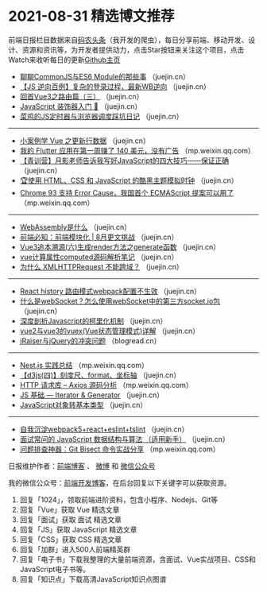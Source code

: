 # 2021-08-31 精选博文推荐

前端日报栏目数据来自[码农头条](https://toutiao.qdkfweb.cn/)（我开发的爬虫），每日分享前端、移动开发、设计、资源和资讯等，为开发者提供动力，点击Star按钮来关注这个项目，点击Watch来收听每日的更新[Github主页](https://github.com/kujian/frontendDaily)
* [聊聊CommonJS与ES6 Module的那些事](https://juejin.cn/post/7002123000216567844) （juejin.cn）
* [【JS 逆向百例】复杂的登录过程，最新WB逆向](https://juejin.cn/post/7002117652667695135) （juejin.cn）
* [回首Vue3之路由篇（三）](https://juejin.cn/post/7002128252173025311) （juejin.cn）
* [JavaScript 装饰器入门 📝](https://juejin.cn/post/7002100612380753934) （juejin.cn）
* [菜鸡的JS定时器与浏览器调度踩坑日记](https://juejin.cn/post/7002126210905931789) （juejin.cn）

***
* [小案例学 Vue 之更新行数据](https://juejin.cn/post/7002156832152092702) （juejin.cn）
* [我的 Flutter 应用在第一周赚了 140 美元，没有广告](https://mp.weixin.qq.com/s?__biz=MzI0MDIwNTQ1Mg==&mid=2676497614&idx=1&sn=221622a6d9b168f7e8399d692192cbee&chksm=f362d72dc4155e3bae605fa04c637b7335910653ea4281149abca0a408ee59b2b63531b25ac8&mpshare=1&scene=23&srcid=08293I10cMChFK1QXtnQ3Iar&sharer_sharetime=1630173283208&sharer_shareid=a1cefbdd3e6712df8aaf4240a0d50b87) （mp.weixin.qq.com）
* [【青训营】月影老师告诉我写好JavaScript的四大技巧——保证正确](https://juejin.cn/post/7002122662168395812) （juejin.cn）
* [🏆使用 HTML、CSS 和 JavaScript 的酷黑主题模拟时钟](https://juejin.cn/post/7002119038646091790) （juejin.cn）
* [Chrome 93 支持 Error Cause，我国首个 ECMAScript 提案可以用了](https://mp.weixin.qq.com/s/VjWNu7QKPlOZv1X-En0SEQ) （mp.weixin.qq.com）

***
* [WebAssembly是什么](https://juejin.cn/post/7002151996698411015) （juejin.cn）
* [前端必知：前端模块化 | 8月更文挑战](https://juejin.cn/post/7002117742190919694) （juejin.cn）
* [Vue3追本溯源(六)生成render方法之generate函数](https://juejin.cn/post/7002150806765961229) （juejin.cn）
* [vue计算属性computed源码解析笔记](https://juejin.cn/post/7002141247171690532) （juejin.cn）
* [为什么 XMLHTTPRequest 不能跨域？](https://juejin.cn/post/7002114350844477454) （juejin.cn）

***
* [React history 路由模式webpack配置不生效](https://juejin.cn/post/7002135932208381966) （juejin.cn）
* [什么是webSocket？怎么使用webSocket中的第三方socket.io包](https://juejin.cn/post/7002107561801416740) （juejin.cn）
* [深度剖析Javascript的柯里化机制](https://juejin.cn/post/7002129153298268167) （juejin.cn）
* [vue2与vue3的vuex(Vue状态管理模式)详解](https://juejin.cn/post/7002106873356746782) （juejin.cn）
* [jRaiser与jQuery的冲突问题](https://blogread.cn/it/article/1959?f=hot1) （blogread.cn）

***
* [Nest.js 实践总结](https://mp.weixin.qq.com/s?__biz=MzI1ODE4NzE1Nw==&mid=2247490504&idx=1&sn=f7dd2a1f6c2472e4a0d0b60c884888f9) （mp.weixin.qq.com）
* [【d3js(四)】刻度尺、format、坐标轴](https://juejin.cn/post/7002098410949967880) （juejin.cn）
* [HTTP 请求库 &#8211; Axios 源码分析](https://mp.weixin.qq.com/s?__biz=Mzg2ODQ1OTExOA==&mid=2247493126&idx=1&sn=eded2c597f9e22b9b4558ee58e941eee) （mp.weixin.qq.com）
* [JS 基础 &#8212; Iterator &amp; Generator](https://juejin.cn/post/7002124641867137054) （juejin.cn）
* [JavaScript对象转基本类型](https://juejin.cn/post/7002096621701824542) （juejin.cn）

***
* [自我沉淀webpack5+react+eslint+tslint](https://juejin.cn/post/7002157698108096543) （juejin.cn）
* [面试常问的 JavaScript 数据结构与算法 （适用新手）](https://juejin.cn/post/7002122057379119140) （juejin.cn）
* [问题排查神器：Git Bisect 命令实战分享](https://mp.weixin.qq.com/s/IHeT_d0LhQ1wma_-2FJoXA) （mp.weixin.qq.com）

日报维护作者：[前端博客](https://qdkfweb.cn/) 、 [微博](http://weibo.com/kujian) 和 [微信公众号](https://open.weixin.qq.com/qr/code?username=caibaojian_com)

我的微信公众号：[前端开发博客](https://open.weixin.qq.com/qr/code?username=caibaojian_com)，在后台回复以下关键字可以获取资源。

1. 回复「1024」，领取前端进阶资料，包含小程序、Nodejs、Git等
2. 回复「Vue」获取 Vue 精选文章
3. 回复「面试」获取 面试 精选文章
4. 回复「JS」获取 JavaScript 精选文章
5. 回复「CSS」获取 CSS 精选文章
6. 回复「加群」进入500人前端精英群
7. 回复「电子书」下载我整理的大量前端资源，含面试、Vue实战项目、CSS和JavaScript电子书等。
8. 回复「知识点」下载高清JavaScript知识点图谱